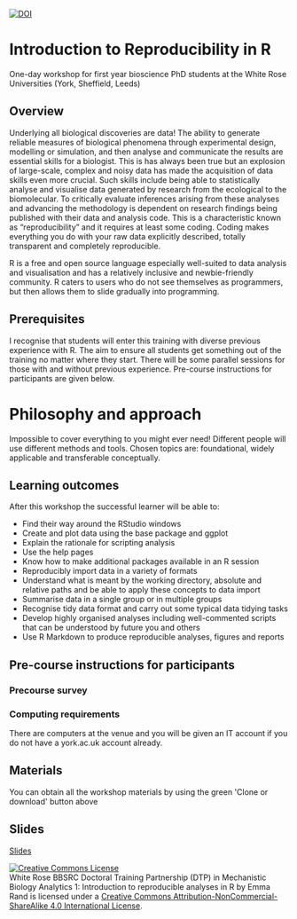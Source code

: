 
[![DOI](https://zenodo.org/badge/DOI/)](https://doi.org/xxxxxx)

# Introduction to Reproducibility in R

One-day workshop for first year bioscience PhD students at the White Rose Universities (York, Sheffield, Leeds)

## Overview

Underlying all biological discoveries are data! The ability to generate reliable measures of biological phenomena through experimental design, modelling or simulation, and then analyse and communicate the results are essential skills for a biologist. This is has always been true but an explosion of large-scale, complex and noisy data has made the acquisition of data skills even more crucial. Such skills include being able to statistically analyse and visualise data generated by research from the ecological to the biomolecular. To critically evaluate inferences arising from these analyses and  advancing the methodology is dependent on research findings being published with their data and analysis code. This is a characteristic known as “reproducibility” and it requires at least some coding. Coding makes everything you do with your raw data explicitly described, totally transparent and completely reproducible. 

R is a free and open source language especially well-suited to data analysis and visualisation and has a relatively inclusive and newbie-friendly community. R caters to users who do not see themselves as programmers, but then allows them to slide gradually into programming.

## Prerequisites
I recognise that students will enter this training with diverse previous experience with R. The aim to ensure all students get something out of the training no matter where they start.
There will be some parallel sessions for those with and without previous experience. Pre-course instructions for participants are given below.

# Philosophy and approach

Impossible to cover everything to you might ever need! Different people will use different methods and tools. Chosen topics are: foundational, widely applicable and transferable conceptually.


## Learning outcomes

After this workshop the successful learner will be able to:

* Find their way around the RStudio windows
* Create and plot data using the base package and ggplot
* Explain the rationale for scripting analysis
* Use the help pages
* Know how to make additional packages available in an R session
* Reproducibly import data in a variety of formats
* Understand what is meant by the working directory, absolute and relative paths and be able to apply these concepts to data import
* Summarise data in a single group or in multiple groups
* Recognise tidy data format and carry out some typical data tidying tasks
* Develop highly organised analyses including well-commented scripts that can be understood by future you and others
* Use R Markdown to produce reproducible analyses, figures and reports

## Pre-course instructions for participants

### Precourse survey


### Computing requirements
There are computers at the venue and you will be given an IT account if you do not have a york.ac.uk account already.

## Materials
You can obtain all the workshop materials by using the green 'Clone or download' button above


## Slides

[Slides](https://3mmarand.github.io/pgr_reproducibility/index.html)

<a rel="license" href="http://creativecommons.org/licenses/by-nc-sa/4.0/"><img alt="Creative Commons License" style="border-width:0" src="https://i.creativecommons.org/l/by-nc-sa/4.0/88x31.png" /></a><br /><span xmlns:dct="http://purl.org/dc/terms/" property="dct:title">White Rose BBSRC Doctoral Training Partnership (DTP) in Mechanistic Biology Analytics 1: Introduction to reproducible analyses in R</span> by <span xmlns:cc="http://creativecommons.org/ns#" property="cc:attributionName">Emma Rand</span> is licensed under a <a rel="license" href="http://creativecommons.org/licenses/by-nc-sa/4.0/">Creative Commons Attribution-NonCommercial-ShareAlike 4.0 International License</a>.








